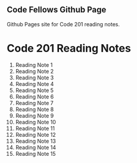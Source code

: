 ## Code Fellows Github Page

Github Pages site for Code 201 reading notes.

# Code 201 Reading Notes

1. Reading Note 1
2. Reading Note 2
3. Reading Note 3
4. Reading Note 4
5. Reading Note 5
6. Reading Note 6
7. Reading Note 7
8. Reading Note 8
9. Reading Note 9
10. Reading Note 10
11. Reading Note 11
12. Reading Note 12
13. Reading Note 13
14. Reading Note 14
15. Reading Note 15
